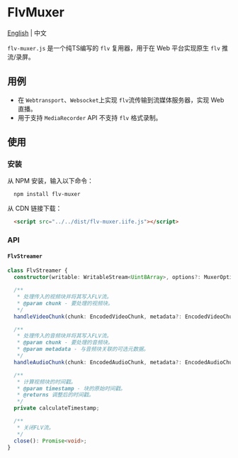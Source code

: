 # FlvMuxer

[English](./README.md) | 中文

`flv-muxer.js` 是一个纯TS编写的 `flv` 复用器，用于在 Web 平台实现原生 `flv` 推流/录屏。

## 用例

- 在 `Webtransport`、`Websocket`上实现 `flv`流传输到流媒体服务器，实现 Web 直播。
- 用于支持 `MediaRecorder` API 不支持 `flv` 格式录制。

## 使用

### 安装

从 NPM 安装，输入以下命令：

```shell
  npm install flv-muxer
```

从 CDN 链接下载：

```html
  <script src="../../dist/flv-muxer.iife.js"></script>
```

### API

#### `FlvStreamer`

```ts
class FlvStreamer {
  constructor(writable: WritableStream<Uint8Array>, options?: MuxerOptions);

  /**
   * 处理传入的视频块并将其写入FLV流。
   * @param chunk - 要处理的视频块。
   */
  handleVideoChunk(chunk: EncodedVideoChunk, metadata?: EncodedVideoChunkMetadata): Promise<void>;

  /**
   * 处理传入的音频块并将其写入FLV流。
   * @param chunk - 要处理的音频块。
   * @param metadata - 与音频块关联的可选元数据。
   */
  handleAudioChunk(chunk: EncodedAudioChunk, metadata?: EncodedAudioChunkMetadata): Promise<void>;

  /**
   * 计算视频块的时间戳。
   * @param timestamp - 块的原始时间戳。
   * @returns 调整后的时间戳。
   */
  private calculateTimestamp;

  /**
   * 关闭FLV流。
   */
  close(): Promise<void>;
}
```